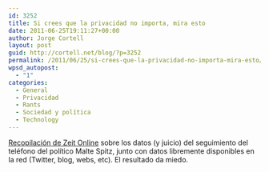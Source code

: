 ```yaml
---
id: 3252
title: Si crees que la privacidad no importa, mira esto
date: 2011-06-25T19:11:27+00:00
author: Jorge Cortell
layout: post
guid: http://cortell.net/blog/?p=3252
permalink: /2011/06/25/si-crees-que-la-privacidad-no-importa-mira-esto/
wpsd_autopost:
  - "1"
categories:
  - General
  - Privacidad
  - Rants
  - Sociedad y polí­tica
  - Technology
---
```

[Recopilación de Zeit Online](http://www.zeit.de/datenschutz/malte-spitz-data-retention) sobre los datos (y juicio) del seguimiento del teléfono del político Malte Spitz, junto con datos libremente disponibles en la red (Twitter, blog, webs, etc). El resultado da miedo.